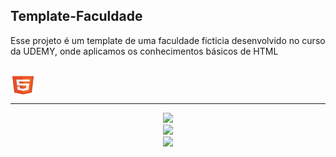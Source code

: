 ## Template-Faculdade

<div>
  <p>Esse projeto é um template de uma faculdade ficticia desenvolvido no curso da UDEMY, onde aplicamos os conhecimentos básicos de HTML</p>
</div>

<div style="display: inline_block"><br>
  <img align="center" alt="Rafa-HTML" height="30" width="40" src="https://raw.githubusercontent.com/devicons/devicon/master/icons/html5/html5-original.svg">
</div>

<hr>

<div align="center">
  <div>
  <img src="https://user-images.githubusercontent.com/87542593/212795072-68413886-d3f0-4a93-8cb5-7e1c118e8db1.jpeg"/ width="700px">
  </div>
  <div>
  <img src="https://user-images.githubusercontent.com/87542593/212795679-de55b537-cf53-45b9-abb8-cb0a4f2856bb.jpeg"/ width= "700px">
  </div>
  <div>
  <img src="https://user-images.githubusercontent.com/87542593/212796126-64523c87-dc7a-4c82-88bc-f7c0c5312ef7.jpeg"/ width= "700px">
  </div>
</div>
